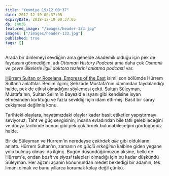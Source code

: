 ```yaml
---
title: "Yevmiye 19/12 00:37"
date: 2017-12-19 00:37:05
expiryDate: 2018-12-19 00:37:05
dp: 14036
featured_image: "/images/header-133.jpg"
images: ["/images/header-133.jpg"]
published: true
tags: []
---
```




Arada bir dinlemeyi sevdiğim ama genelde akademik olduğu için pek de faydasını
görmediğim, adı *Ottoman History Podcast* ama daha çok *Osmanlı ve çevre
ülkelerle ilgili doktora tezlerini anlatma podcasti* var.

[Hürrem Sultan or Roxelana, Empress of the East](https://t.co/OHwRbsYSEu) isimli
son bölümde Hürrem Sultan'ı anlattılar. Benim ilgimi, Şehzade Mustafa'nın
idamından faydalandığı halde, pek de etkisi olmadığını söylemesi çekti. Sultan
Süleyman, Mustafa'nın, Sultan Selim'in Bayezid'e isyanı gibi kendisine isyan
etmesinden korktuğu ve fazla sevildiği için idam ettirmiş. Basit bir saray
çekişmesi değilmiş konu.

Tarihteki olaylara, hayatımızdaki olaylar kadar basit etiketler yapıştırmayı
seviyoruz. Taht ve güç sevgisinin, insana evladından bile tatlı gelebileceğini
ve dünya tarihinde bunun gibi pek çok örnek bulunabileceğini gördüğümüz halde. 

Bir de Süleyman ve Hürrem'in neredeyse *çekirdek aile* gibi olduklarını anlattı.
Hürrem Sultan'ın, zamanın *en güçlü erkeğinin* kalbine giden yegane yolu bulmuş
olması da ilginç. Bugün düşündüğümüzün aksine, belki de Hürrem'e, ondan *basit*
ve *siyasi* talepleri olmadığı için bu kadar düşkündü Süleyman. Her ağzını
açanın konumundan medet beklediği bir adamın, tek limanı olmak ve bunu yıllarca
korumak kolay değil çünkü. 



